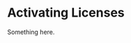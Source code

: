 [title]: # (Activating Licenses)
[tags]: # (XXX)
[priority]: # (864)
# Activating Licenses
Something here.
